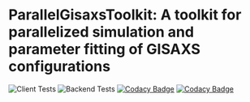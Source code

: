 # ParallelGisaxsToolkit: A toolkit for parallelized simulation and parameter fitting of GISAXS configurations
![Client Tests](https://github.com/phraith/GISAXS-SimFit/actions/workflows/client-tests.yml/badge.svg)
![Backend Tests](https://github.com/phraith/GISAXS-SimFit/actions/workflows/backend-tests.yml/badge.svg)
[![Codacy Badge](https://app.codacy.com/project/badge/Grade/ab2865e45ba949a0878ba6957b01daae)](https://www.codacy.com?utm_source=github.com&amp;utm_medium=referral&amp;utm_content=phraith/GISAXS-SimFit&amp;utm_campaign=Badge_Grade)
[![Codacy Badge](https://app.codacy.com/project/badge/Coverage/ab2865e45ba949a0878ba6957b01daae)](https://www.codacy.com/gh/phraith/GISAXS-SimFit/dashboard?utm_source=github.com&utm_medium=referral&utm_content=phraith/GISAXS-SimFit&utm_campaign=Badge_Coverage)
 

